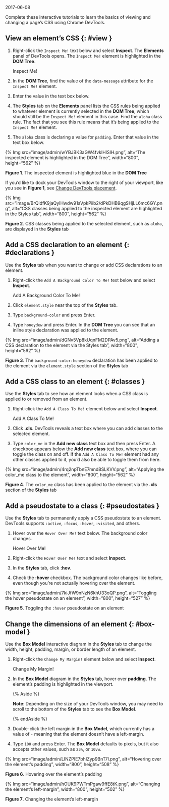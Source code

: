 2017-06-08

Complete these interactive tutorials to learn the basics of viewing and changing a page’s CSS using Chrome DevTools.

## View an element’s CSS {: \#view }

1.  Right-click the `Inspect Me!` text below and select **Inspect**. The **Elements** panel of DevTools opens. The `Inspect Me!` element is highlighted in the **DOM Tree**.

    Inspect Me!

2.  In the **DOM Tree**, find the value of the `data-message` attribute for the `Inspect Me!` element.
3.  Enter the value in the text box below.

4.  The **Styles** tab on the **Elements** panel lists the CSS rules being applied to whatever element is currently selected in the **DOM Tree**, which should still be the `Inspect Me!` element in this case. Find the `aloha` class rule. The fact that you see this rule means that it’s being applied to the `Inspect Me!` element.
5.  The `aloha` class is declaring a value for `padding`. Enter that value in the text box below.

{% Img src=“image/admin/wYBJBK3aGW4fvklHISIH.png”, alt=“The inspected element is highlighted in the DOM Tree”, width=“800”, height=“562” %}

**Figure 1**. The inspected element is highlighted blue in the **DOM Tree**

If you’d like to dock your DevTools window to the right of your viewport, like you see in **Figure 1**, see [Change DevTools placement](/docs/devtools/customize/#placement).

{% Img src=“image/BrQidfK9jaQyIHwdw91aVpkPiib2/dPkDHB9qgSHjLL6mc6GY.png”, alt=“CSS classes being applied to the inspected element are highlighted in the Styles tab”, width=“800”, height=“562” %}

**Figure 2**. CSS classes being applied to the selected element, such as `aloha`, are displayed in the **Styles** tab

## Add a CSS declaration to an element {: \#declarations }

Use the **Styles** tab when you want to change or add CSS declarations to an element.

1.  Right-click the `Add A Background Color To Me!` text below and select **Inspect**.

    Add A Background Color To Me!

2.  Click `element.style` near the top of the **Styles** tab.
3.  Type `background-color` and press Enter.
4.  Type `honeydew` and press Enter. In the **DOM Tree** you can see that an inline style declaration was applied to the element.

{% Img src=“image/admin/dGNv5Vp8kUqnFM2DPAv5.png”, alt=“Adding a CSS declaration to the element via the Styles tab”, width=“800”, height=“562” %}

**Figure 3**. The `background-color:honeydew` declaration has been applied to the element via the `element.style` section of the **Styles** tab

## Add a CSS class to an element {: \#classes }

Use the **Styles** tab to see how an element looks when a CSS class is applied to or removed from an element.

1.  Right-click the `Add A Class To Me!` element below and select **Inspect**.

    Add A Class To Me!

2.  Click **.cls**. DevTools reveals a text box where you can add classes to the selected element.
3.  Type `color_me` in the **Add new class** text box and then press Enter. A checkbox appears below the **Add new class** text box, where you can toggle the class on and off. If the `Add A Class To Me!` element had any other classes applied to it, you’d also be able to toggle them from here.

{% Img src=“image/admin/4rq2npTbnE7mnd8SLKVV.png”, alt=“Applying the color\_me class to the element”, width=“800”, height=“562” %}

**Figure 4**. The `color_me` class has been applied to the element via the **.cls** section of the **Styles** tab

## Add a pseudostate to a class {: \#pseudostates }

Use the **Styles** tab to permanently apply a CSS pseudostate to an element. DevTools supports `:active`, `:focus`, `:hover`, `:visited`, and others.

1.  Hover over the `Hover Over Me!` text below. The background color changes.

    Hover Over Me!

2.  Right-click the `Hover Over Me!` text and select **Inspect**.
3.  In the **Styles** tab, click **:hov**.
4.  Check the **:hover** checkbox. The background color changes like before, even though you’re not actually hovering over the element.

{% Img src=“image/admin/7kiJfW9nNzN6khU33oQP.png”, alt=“Toggling the hover pseudostate on an element”, width=“800”, height=“527” %}

**Figure 5**. Toggling the `:hover` pseudostate on an element

## Change the dimensions of an element {: \#box-model }

Use the **Box Model** interactive diagram in the **Styles** tab to change the width, height, padding, margin, or border length of an element.

1.  Right-click the `Change My Margin!` element below and select **Inspect**.

    Change My Margin!

2.  In the **Box Model** diagram in the **Styles** tab, hover over **padding**. The element’s padding is highlighted in the viewport.

    {% Aside %}

    **Note**: Depending on the size of your DevTools window, you may need to scroll to the bottom of the **Styles** tab to see the **Box Model**.

    {% endAside %}

3.  Double-click the left margin in the **Box Model**, which currently has a value of `-` meaning that the element doesn’t have a left-margin.
4.  Type `100` and press Enter. The **Box Model** defaults to pixels, but it also accepts other values, such as `25%`, or `10vw`.

{% Img src=“image/admin/LINZPIE7bhIZyp9BnT7l.png”, alt=“Hovering over the element’s padding”, width=“800”, height=“508” %}

**Figure 6**. Hovering over the element’s padding

{% Img src=“image/admin/hOUK9PWTmPgaw9ffE8tK.png”, alt=“Changing the element’s left-margin”, width=“800”, height=“502” %}

**Figure 7**. Changing the element’s left-margin
